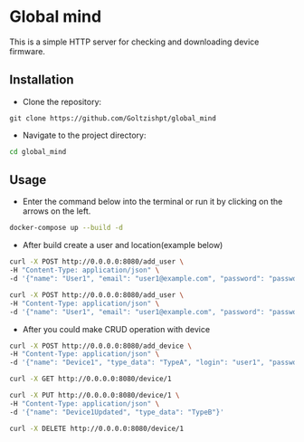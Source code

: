 # Global mind
This is a simple HTTP server for checking and downloading device firmware.

## Installation
- Clone the repository: 
``` Copy code
git clone https://github.com/Goltzishpt/global_mind
```

- Navigate to the project directory: 
``` bash Copy code
cd global_mind
```

## Usage
- Enter the command below into the terminal or run it by clicking on the arrows on the left.
``` bash Copy code
docker-compose up --build -d
```
- After build create a user and location(example below)

``` bash Copy code
curl -X POST http://0.0.0.0:8080/add_user \
-H "Content-Type: application/json" \
-d '{"name": "User1", "email": "user1@example.com", "password": "password"}'
```
``` bash Copy code
curl -X POST http://0.0.0.0:8080/add_user \
-H "Content-Type: application/json" \
-d '{"name": "User1", "email": "user1@example.com", "password": "password"}'
```

- After you could make CRUD operation with device

``` bash Copy code
curl -X POST http://0.0.0.0:8080/add_device \  
-H "Content-Type: application/json" \
-d '{"name": "Device1", "type_data": "TypeA", "login": "user1", "password": "pass1", "location_id": 1, "api_user_id": 1}'
```

``` bash Copy code
curl -X GET http://0.0.0.0:8080/device/1  
```

``` bash Copy code
curl -X PUT http://0.0.0.0:8080/device/1 \
-H "Content-Type: application/json" \
-d '{"name": "Device1Updated", "type_data": "TypeB"}'
```

``` bash Copy code
curl -X DELETE http://0.0.0.0:8080/device/1
```
